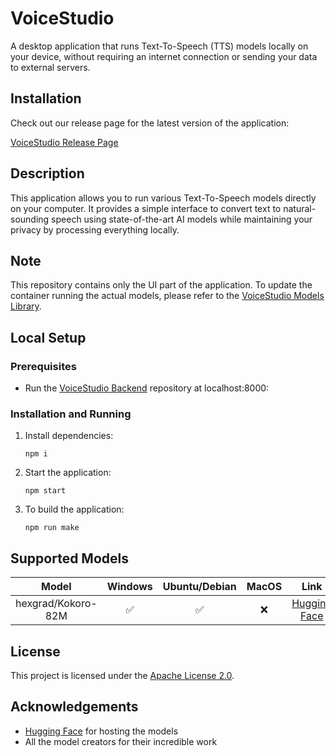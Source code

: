 # VoiceStudio

A desktop application that runs Text-To-Speech (TTS) models locally on your device, without requiring an internet connection or sending your data to external servers.

## Installation

Check out our release page for the latest version of the application:

[VoiceStudio Release Page](https://github.com/psarathi012/voice-library-frontend/releases)

## Description

This application allows you to run various Text-To-Speech models directly on your computer. It provides a simple interface to convert text to natural-sounding speech using state-of-the-art AI models while maintaining your privacy by processing everything locally.

## Note

This repository contains only the UI part of the application. To update the container running the actual models, please refer to the [VoiceStudio Models Library](https://github.com/dataX-ai/voice-studio-models-library).



## Local Setup

### Prerequisites

- Run the [VoiceStudio Backend](https://github.com/dataX-ai/voice-studio-models-library) repository at localhost:8000:

### Installation and Running

1. Install dependencies:
   ```
   npm i
   ```

2. Start the application:
   ```
   npm start
   ```

3. To build the application:
   ```
   npm run make
   ```

## Supported Models

| Model | Windows | Ubuntu/Debian | MacOS | Link |
|:-----:|:-------:|:-------------:|:-----:|:----:|
| hexgrad/Kokoro-82M | ✅ | ✅ | ❌ | [Hugging Face](https://huggingface.co/hexgrad/Kokoro-82M) |

## License

This project is licensed under the [Apache License 2.0](https://www.apache.org/licenses/LICENSE-2.0).

## Acknowledgements

- [Hugging Face](https://huggingface.co/) for hosting the models
- All the model creators for their incredible work 